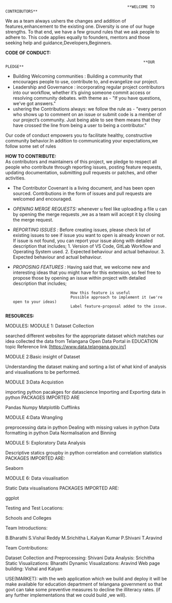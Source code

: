                                                          **WELCOME TO CONTRIBUTORS**
                                                         
                                                         
We as a team always ushers the changes and addition of features,enhancement to the existing one. Diversity is one of our huge strengths.
To that end, we have a few ground rules that we ask people to adhere to. This code applies equally to founders, mentors and those seeking help and guidance,Developers,Beginners.
 
**CODE OF CONDUCT:**

                                                                **OUR PLEDGE**
* Building Welcoming communities   : Building a community that encourages people to use, contribute to, and evangelize our project.
* Leadership and Governance        : incorporating regular project contributors into our workflow, whether it’s giving someone commit access or resolving community debates.
                                       with theme as - "If you have questions, we’ve got answers."
* ushering the Contributions always:  we follow the rule as - "every person who shows up to comment on an issue or submit code is a member of our  project’s community. 
                                       Just being able to see them means that they have crossed the line from being a user to being a contributor."                               

Our code of conduct empowers you to facilitate healthy, constructive community behavior.In addition to communicating your expectations,we follow some set of rules

**HOW TO CONTRIBUTE:**   
 As contributors and maintainers of this project, we pledge to respect all people who contribute through reporting issues, posting feature requests, updating documentation, submitting pull requests or patches, and other activities.
* The Contributor Covenant is a living document, and has been open sourced. Contributions in the form of issues and pull requests are welcomed and encouraged.
* *OPENING MERGE REQUESTS:*  whenever u feel like uploading a file u can by opening the merge requests ,we as a team will accept it by closing the merge request.
* *REPORTING ISSUES      :*  Before creating issues, please check list of existing issues to see if issue you want to open is already known or not.
                              If issue is not found, you can report your issue along with detailed description that includes;
                              1. Version of VS Code, GitLab Workflow and Operating System used.
                              2. Expected behaviour and actual behaviour.
                              3. Expected behaviour and actual behaviour.
* *PROPOSING FEATURES     :*  Having said that, we welcome new and interesting ideas that you might have for this extension, so feel free to propose those by opening an issue 
                               within project with detailed description that includes;

                               How this feature is useful
                               Possible approach to implement it (we're open to your ideas)
                               Label feature-proposal added to the issue.
                             
**RESOURCES:**

MODULES:
MODULE 1: Dataset Collection

searched different websites for the appropriate dataset which matches our idea
collected the data from Telangana Open Data Portal in EDUCATION topic
Reference link  [https://www.data.telangana.gov.in/]

MODULE 2:Basic insight of Dataset

Understanding the dataset
making and sorting a list of what kind of analysis and visualisations to be performed.

MODULE 3:Data Acquistion

importing python pacakges for datascience
Importing and Exporting data in python
PACKAGES IMPORTED ARE

Pandas
Numpy
Matplotlib
Cufflinks



MODULE 4:Data Wrangling

preprocessing data in python
Dealing with missing values in python
Data formatting in python
Data Normalisation and Binning

MODULE 5: Exploratory Data Analysis

Descriptive statics
groupby in python
correlation and correlation statistics
PACKAGES IMPORTED ARE:


Seaborn

MODULE 6: Data visualisation

Static Data visualisations
PACKAGES IMPORTED ARE:


ggplot

Testing and Test Locations:

Schools and Colleges

Team Introductions:

B.Bharathi
S.Vishal Reddy
M.Srichitha
L.Kalyan Kumar
P.Shivani
T.Aravind

Team Contributions:

Dataset Collection and Preprocessing: Shivani
Data Analysis: Srichitha
Static Visualizations: Bharathi
Dynamic Visualizations: Aravind
Web page building: Vishal and Kalyan

USE(MARKET):
with the web application which we build and deploy it will be make available for  education department of telangana government so that govt can take some preventive measures to decline the illiteracy rates.
(if any further implementations that we could build ,we will).



































